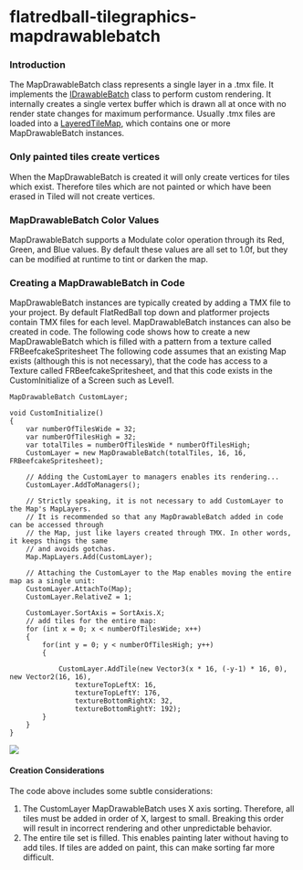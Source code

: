 # flatredball-tilegraphics-mapdrawablebatch

### Introduction

The MapDrawableBatch class represents a single layer in a .tmx file. It implements the [IDrawableBatch](../../frb/docs/index.php) class to perform custom rendering. It internally creates a single vertex buffer which is drawn all at once with no render state changes for maximum performance. Usually .tmx files are loaded into a [LayeredTileMap](../../documentation/tools/tiled-plugin/flatredball-tilegraphics-layeredtilemap.md), which contains one or more MapDrawableBatch instances.

### Only painted tiles create vertices

When the MapDrawableBatch is created it will only create vertices for tiles which exist. Therefore tiles which are not painted or which have been erased in Tiled will not create vertices.

### MapDrawableBatch Color Values

MapDrawableBatch supports a Modulate color operation through its Red, Green, and Blue values. By default these values are all set to 1.0f, but they can be modified at runtime to tint or darken the map.

### Creating a MapDrawableBatch in Code

MapDrawableBatch instances are typically created by adding a TMX file to your project. By default FlatRedBall top down and platformer projects contain TMX files for each level. MapDrawableBatch instances can also be created in code. The following code shows how to create a new MapDrawableBatch which is filled with a pattern from a texture called FRBeefcakeSpritesheet The following code assumes that an existing Map exists (although this is not necessary), that the code has access to a Texture called FRBeefcakeSpritesheet, and that this code exists in the CustomInitialize of a Screen such as Level1.

```
MapDrawableBatch CustomLayer;

void CustomInitialize()
{
    var numberOfTilesWide = 32;
    var numberOfTilesHigh = 32;
    var totalTiles = numberOfTilesWide * numberOfTilesHigh;
    CustomLayer = new MapDrawableBatch(totalTiles, 16, 16, FRBeefcakeSpritesheet);

    // Adding the CustomLayer to managers enables its rendering...
    CustomLayer.AddToManagers();

    // Strictly speaking, it is not necessary to add CustomLayer to the Map's MapLayers.
    // It is recommended so that any MapDrawableBatch added in code can be accessed through
    // the Map, just like layers created through TMX. In other words, it keeps things the same
    // and avoids gotchas.
    Map.MapLayers.Add(CustomLayer);

    // Attaching the CustomLayer to the Map enables moving the entire map as a single unit:
    CustomLayer.AttachTo(Map);
    CustomLayer.RelativeZ = 1;

    CustomLayer.SortAxis = SortAxis.X;
    // add tiles for the entire map:
    for (int x = 0; x < numberOfTilesWide; x++)
    {
        for(int y = 0; y < numberOfTilesHigh; y++)
        {

            CustomLayer.AddTile(new Vector3(x * 16, (-y-1) * 16, 0), new Vector2(16, 16),
                textureTopLeftX: 16,
                textureTopLeftY: 176,
                textureBottomRightX: 32,
                textureBottomRightY: 192);
        }
    }
}
```

![](../../media/2023-01-img\_63b97849def36.png)

#### Creation Considerations

The code above includes some subtle considerations:

1. The CustomLayer MapDrawableBatch uses X axis sorting. Therefore, all tiles must be added in order of X, largest to small. Breaking this order will result in incorrect rendering and other unpredictable behavior.
2. The entire tile set is filled. This enables painting later without having to add tiles. If tiles are added on paint, this can make sorting far more difficult.
